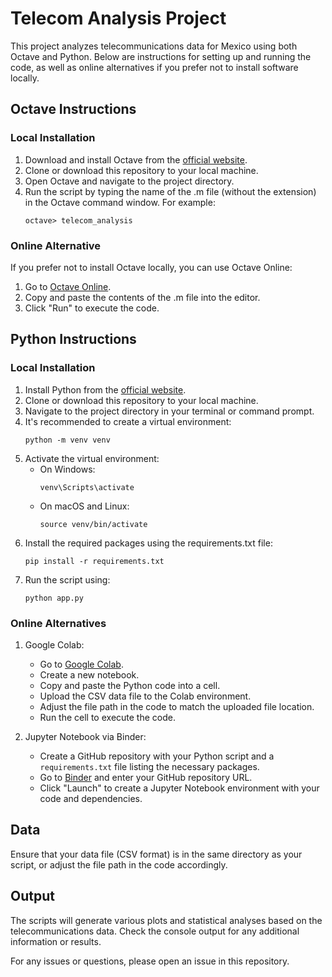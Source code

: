 # Telecom Analysis Project

This project analyzes telecommunications data for Mexico using both Octave and Python. Below are instructions for setting up and running the code, as well as online alternatives if you prefer not to install software locally.

## Octave Instructions

### Local Installation

1. Download and install Octave from the [official website](https://www.gnu.org/software/octave/download.html).
2. Clone or download this repository to your local machine.
3. Open Octave and navigate to the project directory.
4. Run the script by typing the name of the .m file (without the extension) in the Octave command window. For example:
   ```
   octave> telecom_analysis
   ```

### Online Alternative

If you prefer not to install Octave locally, you can use Octave Online:

1. Go to [Octave Online](https://octave-online.net/).
2. Copy and paste the contents of the .m file into the editor.
3. Click "Run" to execute the code.

## Python Instructions

### Local Installation

1. Install Python from the [official website](https://www.python.org/downloads/).
2. Clone or download this repository to your local machine.
3. Navigate to the project directory in your terminal or command prompt.
4. It's recommended to create a virtual environment:
   ```
   python -m venv venv
   ```
5. Activate the virtual environment:
   - On Windows:
     ```
     venv\Scripts\activate
     ```
   - On macOS and Linux:
     ```
     source venv/bin/activate
     ```
6. Install the required packages using the requirements.txt file:
   ```
   pip install -r requirements.txt
   ```
7. Run the script using:
   ```
   python app.py
   ```

### Online Alternatives

1. Google Colab:
   - Go to [Google Colab](https://colab.research.google.com/).
   - Create a new notebook.
   - Copy and paste the Python code into a cell.
   - Upload the CSV data file to the Colab environment.
   - Adjust the file path in the code to match the uploaded file location.
   - Run the cell to execute the code.

2. Jupyter Notebook via Binder:
   - Create a GitHub repository with your Python script and a `requirements.txt` file listing the necessary packages.
   - Go to [Binder](https://mybinder.org/) and enter your GitHub repository URL.
   - Click "Launch" to create a Jupyter Notebook environment with your code and dependencies.

## Data

Ensure that your data file (CSV format) is in the same directory as your script, or adjust the file path in the code accordingly.

## Output

The scripts will generate various plots and statistical analyses based on the telecommunications data. Check the console output for any additional information or results.

For any issues or questions, please open an issue in this repository.
